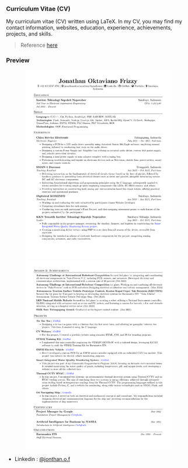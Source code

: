 ### Curriculum Vitae (CV)

My curriculum vitae (CV) written using LaTeX. In my CV, you may find my contact information, websites, education, experience, achievements, projects, and skills.

> Reference [here](https://github.com/arasgungore/arasgungore-CV)

### Preview

<p align="center">
    <img alt="Screenshot" src="/doc/CV-1.png" width="400">
    <img alt="Screenshot" src="/doc/CV-2.png" width="400">
</p>

 - Linkedin : [@jonthan.o.f](linkedin.com/in/jonathan-oktaviano/)